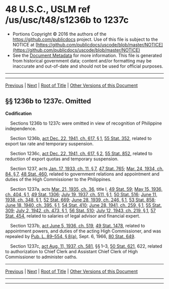 ---
---

# 48 U.S.C., USLM ref /us/usc/t48/s1236b to 1237c

* Portions Copyright © 2016 the authors of the https://github.com/publicdocs project.
  Use of this file is subject to the NOTICE at [https://github.com/publicdocs/uscode/blob/master/NOTICE](https://github.com/publicdocs/uscode/blob/master/NOTICE)
* See the [Document Metadata](././../../../..//README.md) for more information.
  This file is generated from historical government data; content and/or formatting may be inaccurate and out-of-date and should not be used for official purposes.

----------
----------

[Previous](./../../../..//us/usc/t48/ch5/m__us_usc_t48_s1236a.md) | [Next](./../../../..//us/usc/t48/ch5/m__us_usc_t48_s1238.md) | [Root of Title](./../../../../) | [Other Versions of this Document](https://publicdocs.github.io/go/links?ns=uslm&ref=%2Fus%2Fusc%2Ft48%2Fs1236b+to+1237c)

## §§ 1236b to 1237c. Omitted

 __Codification__ 

    Sections 1236b to 1237c were omitted in view of recognition of Philippine independence.

    Section 1236b, [act Dec. 22, 1941, ch. 617, § 1][/us/act/1941-12-22/ch617/s1], [55 Stat. 352][/us/stat/55/352], related to export tax rate and temporary suspension.

    Section 1236c, [act Dec. 22, 1941, ch. 617, § 2][/us/act/1941-12-22/ch617/s2], [55 Stat. 852][/us/stat/55/852], related to reduction of export quotas and temporary suspension.

    Section 1237, acts [Jan. 17, 1933, ch. 11, § 7][/us/act/1933-01-17/ch11/s7], [47 Stat. 765][/us/stat/47/765]; [Mar. 24, 1934, ch. 84, § 7][/us/act/1934-03-24/ch84/s7], [48 Stat. 460][/us/stat/48/460], related to government relations and appointment and duties of the High Commissioner to the Philippines.

    Section 1237a, acts [Mar. 21, 1935, ch. 36][/us/act/1935-03-21/ch36], title I, [49 Stat. 59][/us/stat/49/59]; [May 15, 1936, ch. 404, § 1][/us/act/1936-05-15/ch404/s1], [49 Stat. 1306][/us/stat/49/1306]; [July 19, 1937, ch. 511, § 1][/us/act/1937-07-19/ch511/s1], [50 Stat. 516][/us/stat/50/516]; [June 11, 1938, ch. 348, § 1][/us/act/1938-06-11/ch348/s1], [52 Stat. 669][/us/stat/52/669]; [June 28, 1939, ch. 246, § 1][/us/act/1939-06-28/ch246/s1], [53 Stat. 858][/us/stat/53/858]; [June 18, 1940, ch. 395, § 1][/us/act/1940-06-18/ch395/s1], [54 Stat. 410][/us/stat/54/410]; [June 28, 1941, ch. 259, § 1][/us/act/1941-06-28/ch259/s1], [55 Stat. 309][/us/stat/55/309]; [July 2, 1942, ch. 473, § 1][/us/act/1942-07-02/ch473/s1], [56 Stat. 510][/us/stat/56/510]; [July 12, 1943, ch. 219, § 1][/us/act/1943-07-12/ch219/s1], [57 Stat. 454][/us/stat/57/454], related to salaries of legal advisor and financial expert.

    Section 1237b, [act June 5, 1936, ch. 519][/us/act/1936-06-05/ch519], [49 Stat. 1478][/us/stat/49/1478], related to appointment powers, and duties of the acting High Commissioner, and was repealed by [Pub. L. 89–554, § 8(a)][/us/pl/89/554/s8/a], Sept. 6, 1966, [80 Stat. 649][/us/stat/80/649].

    Section 1237c, [act Aug. 11, 1937, ch. 581][/us/act/1937-08-11/ch581], §§ 1–3, [50 Stat. 621][/us/stat/50/621], 622, related to authorization to Chief Clerk and Assistant Chief Clerk of High Commissioner to administer oaths.

----------

[Previous](./../../../..//us/usc/t48/ch5/m__us_usc_t48_s1236a.md) | [Next](./../../../..//us/usc/t48/ch5/m__us_usc_t48_s1238.md) | [Root of Title](./../../../../) | [Other Versions of this Document](https://publicdocs.github.io/go/links?ns=uslm&ref=%2Fus%2Fusc%2Ft48%2Fs1236b+to+1237c)

----------
----------

[/us/act/1941-12-22/ch617/s1]: https://publicdocs.github.io/go/links?ns=uslm&ref=%2Fus%2Fact%2F1941-12-22%2Fch617%2Fs1
[/us/stat/55/352]: https://publicdocs.github.io/go/links?ns=uslm&ref=%2Fus%2Fstat%2F55%2F352
[/us/act/1941-12-22/ch617/s2]: https://publicdocs.github.io/go/links?ns=uslm&ref=%2Fus%2Fact%2F1941-12-22%2Fch617%2Fs2
[/us/stat/55/852]: https://publicdocs.github.io/go/links?ns=uslm&ref=%2Fus%2Fstat%2F55%2F852
[/us/act/1933-01-17/ch11/s7]: https://publicdocs.github.io/go/links?ns=uslm&ref=%2Fus%2Fact%2F1933-01-17%2Fch11%2Fs7
[/us/stat/47/765]: https://publicdocs.github.io/go/links?ns=uslm&ref=%2Fus%2Fstat%2F47%2F765
[/us/act/1934-03-24/ch84/s7]: https://publicdocs.github.io/go/links?ns=uslm&ref=%2Fus%2Fact%2F1934-03-24%2Fch84%2Fs7
[/us/stat/48/460]: https://publicdocs.github.io/go/links?ns=uslm&ref=%2Fus%2Fstat%2F48%2F460
[/us/act/1935-03-21/ch36]: https://publicdocs.github.io/go/links?ns=uslm&ref=%2Fus%2Fact%2F1935-03-21%2Fch36
[/us/stat/49/59]: https://publicdocs.github.io/go/links?ns=uslm&ref=%2Fus%2Fstat%2F49%2F59
[/us/act/1936-05-15/ch404/s1]: https://publicdocs.github.io/go/links?ns=uslm&ref=%2Fus%2Fact%2F1936-05-15%2Fch404%2Fs1
[/us/stat/49/1306]: https://publicdocs.github.io/go/links?ns=uslm&ref=%2Fus%2Fstat%2F49%2F1306
[/us/act/1937-07-19/ch511/s1]: https://publicdocs.github.io/go/links?ns=uslm&ref=%2Fus%2Fact%2F1937-07-19%2Fch511%2Fs1
[/us/stat/50/516]: https://publicdocs.github.io/go/links?ns=uslm&ref=%2Fus%2Fstat%2F50%2F516
[/us/act/1938-06-11/ch348/s1]: https://publicdocs.github.io/go/links?ns=uslm&ref=%2Fus%2Fact%2F1938-06-11%2Fch348%2Fs1
[/us/stat/52/669]: https://publicdocs.github.io/go/links?ns=uslm&ref=%2Fus%2Fstat%2F52%2F669
[/us/act/1939-06-28/ch246/s1]: https://publicdocs.github.io/go/links?ns=uslm&ref=%2Fus%2Fact%2F1939-06-28%2Fch246%2Fs1
[/us/stat/53/858]: https://publicdocs.github.io/go/links?ns=uslm&ref=%2Fus%2Fstat%2F53%2F858
[/us/act/1940-06-18/ch395/s1]: https://publicdocs.github.io/go/links?ns=uslm&ref=%2Fus%2Fact%2F1940-06-18%2Fch395%2Fs1
[/us/stat/54/410]: https://publicdocs.github.io/go/links?ns=uslm&ref=%2Fus%2Fstat%2F54%2F410
[/us/act/1941-06-28/ch259/s1]: https://publicdocs.github.io/go/links?ns=uslm&ref=%2Fus%2Fact%2F1941-06-28%2Fch259%2Fs1
[/us/stat/55/309]: https://publicdocs.github.io/go/links?ns=uslm&ref=%2Fus%2Fstat%2F55%2F309
[/us/act/1942-07-02/ch473/s1]: https://publicdocs.github.io/go/links?ns=uslm&ref=%2Fus%2Fact%2F1942-07-02%2Fch473%2Fs1
[/us/stat/56/510]: https://publicdocs.github.io/go/links?ns=uslm&ref=%2Fus%2Fstat%2F56%2F510
[/us/act/1943-07-12/ch219/s1]: https://publicdocs.github.io/go/links?ns=uslm&ref=%2Fus%2Fact%2F1943-07-12%2Fch219%2Fs1
[/us/stat/57/454]: https://publicdocs.github.io/go/links?ns=uslm&ref=%2Fus%2Fstat%2F57%2F454
[/us/act/1936-06-05/ch519]: https://publicdocs.github.io/go/links?ns=uslm&ref=%2Fus%2Fact%2F1936-06-05%2Fch519
[/us/stat/49/1478]: https://publicdocs.github.io/go/links?ns=uslm&ref=%2Fus%2Fstat%2F49%2F1478
[/us/pl/89/554/s8/a]: https://publicdocs.github.io/go/links?ns=uslm&ref=%2Fus%2Fpl%2F89%2F554%2Fs8%2Fa
[/us/stat/80/649]: https://publicdocs.github.io/go/links?ns=uslm&ref=%2Fus%2Fstat%2F80%2F649
[/us/act/1937-08-11/ch581]: https://publicdocs.github.io/go/links?ns=uslm&ref=%2Fus%2Fact%2F1937-08-11%2Fch581
[/us/stat/50/621]: https://publicdocs.github.io/go/links?ns=uslm&ref=%2Fus%2Fstat%2F50%2F621


